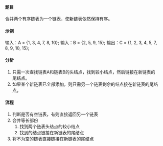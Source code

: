 #### 题目

合并两个有序链表为一个链表，使新链表依然保持有序。

#### 示例

输入：A = {1, 3, 4, 7, 8, 10};
输入：B = {2, 5, 9, 15};
输出：C = {1, 2, 3, 4, 5, 7, 8, 9, 10, 15};

#### 分析

1. 只需一次查找链表A和链表B的头结点，找到较小结点，然后链接在新链表的尾结点。
2. 如果某个新链表已全部添加，则只需另一个链表剩余的结点接在新链表的尾结点。

#### 流程

1. 判断是否有空链表，有则直接返回另一个链表
2. 合并等长部份
    1. 找到两个链表头结点的较小结点
    2. 找到的结点链接在新链表的尾结点
3. 将不为空的链表直接链接在新链表的尾结点


